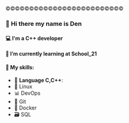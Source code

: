 ©©©©©©©©©©©©©©©©©©©©©©©©©
### 👋 Hi there my name is Den 
#### 💻 I'm a C++ developer 
#### 🏫 I’m currently learning at School_21  
#### 🧙 My skills: 
- 🐘 **Language C,C++**: 
- 🐧 Linux 
- 📊 DevOps 
- 🌿 Git 
- 🐳 Docker 
- 🗃️ SQL 

<!--
**DanyaKalinkov/DanyaKalinkov** is a ✨ _special_ ✨ repository because its `README.md` (this file) appears on your GitHub profile.

Here are some ideas to get you started:

- 🔭 I’m currently working on ...
- 🌱 I’m currently learning...
- 👯 I’m looking to collaborate on ...
- 🤔 I’m looking for help with ...
- 💬 Ask me about ...
- 📫 How to reach me: ...
- 😄 Pronouns: ...
- ⚡ Fun fact: ...
-->
